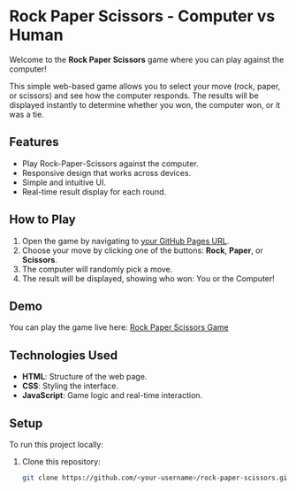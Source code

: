 # Rock Paper Scissors - Computer vs Human

Welcome to the **Rock Paper Scissors** game where you can play against the computer!

This simple web-based game allows you to select your move (rock, paper, or scissors) and see how the computer responds. The results will be displayed instantly to determine whether you won, the computer won, or it was a tie.

## Features
- Play Rock-Paper-Scissors against the computer.
- Responsive design that works across devices.
- Simple and intuitive UI.
- Real-time result display for each round.

## How to Play
1. Open the game by navigating to [your GitHub Pages URL](https://<your-username>.github.io/rock-paper-scissors).
2. Choose your move by clicking one of the buttons: **Rock**, **Paper**, or **Scissors**.
3. The computer will randomly pick a move.
4. The result will be displayed, showing who won: You or the Computer!

## Demo
You can play the game live here: [Rock Paper Scissors Game](https://<your-username>.github.io/rock-paper-scissors)

## Technologies Used
- **HTML**: Structure of the web page.
- **CSS**: Styling the interface.
- **JavaScript**: Game logic and real-time interaction.

## Setup
To run this project locally:
1. Clone this repository: 
   ```bash
   git clone https://github.com/<your-username>/rock-paper-scissors.git
